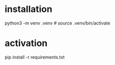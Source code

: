 # installation

python3 -m venv .venv #
source .venv/bin/activate

# activation
pip install -r requirements.txt
